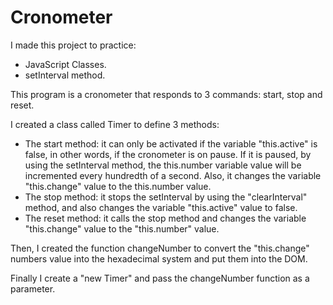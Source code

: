 # Cronometer
 
I made this project to practice:
 
* JavaScript Classes.
* setInterval method.
 
This program is a cronometer that responds to 3 commands: start, stop and reset.
 
I created a class called Timer to define 3 methods:
* The start method: it can only be activated if the variable "this.active" is false, in other words, if the cronometer is on pause. If it is paused, by using the setInterval method, the this.number variable value will be incremented every
hundredth of a second. Also, it changes the variable "this.change" value to the this.number value.
* The stop method: it stops the setInterval by using the "clearInterval" method, and also changes the variable "this.active" value to false.
* The reset method: it calls the stop method and changes the variable "this.change" value to the "this.number" value.
 
Then, I created the function changeNumber to convert the "this.change" numbers value into the hexadecimal system and put them into the DOM.
 
Finally I create a "new Timer" and pass the changeNumber function as a parameter.
